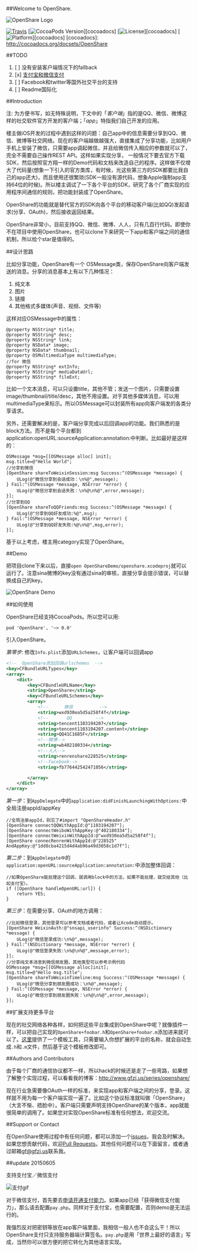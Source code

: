 ##Welcome to OpenShare.

![OpenShare Logo](https://github.com/100apps/openshare/raw/gh-pages/images/slogo.png)

[![Travis](https://img.shields.io/travis/100apps/openshare.svg)](https://github.com/100apps/openshare)
[![CocoaPods Version](https://img.shields.io/cocoapods/v/OpenShare.svg?style=flat)][cocoadocs]
[![License](https://img.shields.io/cocoapods/l/OpenShare.svg?style=flat)][cocoadocs]
[![Platform](https://img.shields.io/cocoapods/p/OpenShare.svg?style=flat)][cocoadocs]
[cocoadocs]: http://cocoadocs.org/docsets/OpenShare

##TODO

1. [ ] 没有安装客户端情况下的fallback
2. [x] [支付宝和微信支付](#update-20150605)
3. [ ] Facebook和twitter等国外社交平台的支持
4. [ ] Readme国际化

##Introduction

注: 为方便书写，如无特殊说明，下文中的「*客户端*」指的是QQ、微信、微博这样的社交软件官方开发的客户端；「*app*」特指我们自己开发的应用。

楼主做iOS开发的过程中遇到这样的问题：自己app中的信息需要分享到QQ、微信、微博等社交网络。现在的客户端越做越强大，直接集成了分享功能，比如用户手机上安装了微信，只需要app调起微信，并且给微信传入相应的参数就可以了，完全不需要自己操作REST API。这样如果实现分享， 一般情况下要去官方下载SDK，然后按照官方翔一样的Demo代码和文档来改造自己的程序。这样做不仅增大了代码量(想象一下引入的官方类库，有时候，光这些第三方的SDK都要比我自己的app还大)，而且使用还很繁琐(SDK一般没有源代码，想象Apple强制app支持64位的时候)。所以楼主调试了一下各个平台的SDK，研究了各个厂商实现的应用程序间通信的规则，把功能封装成了OpenShare。

OpenShare的功能就是替代官方的SDK向各个平台的移动客户端(比如QQ)发起请求(分享、OAuth)，然后接收返回结果。

OpenShare非常小，目前支持QQ、微信、微博、人人，只有几百行代码。即使你不在项目中使用OpenShare，也可以clone下来研究一下app和客户端之间的通信机制，所以给个star是值得的。

##设计思路

比如分享功能，OpenShare有一个 OSMessage类，保存OpenShare向客户端发送的消息。分享的消息基本上有以下几种情况：

1. 纯文本
2. 图片
3. 链接
4. 其他格式多媒体(声音、视频、文件等)

这样对应OSMessage中的属性：

```objc
@property NSString* title;
@property NSString* desc;
@property NSString* link;
@property NSData* image;
@property NSData* thumbnail;
@property OSMultimediaType multimediaType;
//for 微信
@property NSString* extInfo;
@property NSString* mediaDataUrl;
@property NSString* fileExt;
```      

比如一个文本消息，可以只设置title，其他不管；发送一个图片，只需要设置image/thumbnail/title/desc，其他不用设置。对于其他多媒体消息，可以用multimediaType来标示。所以OSMessage可以封装所有app向客户端发的各类分享请求。

另外，还需要解决的是，客户端分享完成以后回调app的功能。我们熟悉的是block方法。而不是每个平台都到application:openURL:sourceApplication:annotation:中判断。比如最好是这样的：

```objc
OSMessage *msg=[[OSMessage alloc] init];
msg.title=@"Hello World";
//分享到微信
[OpenShare shareToWeixinSession:msg Success:^(OSMessage *message) {
	ULog(@"微信分享到会话成功：\n%@",message);
} Fail:^(OSMessage *message, NSError *error) {
	ULog(@"微信分享到会话失败：\n%@\n%@",error,message);
}];
//分享到QQ
[OpenShare shareToQQFriends:msg Success:^(OSMessage *message) {
	ULog(@"分享到QQ好友成功:%@",msg);
} Fail:^(OSMessage *message, NSError *error) {
	ULog(@"分享到QQ好友失败:%@\n%@",msg,error);
}];
```

基于以上考虑，楼主用category实现了OpenShare。

##Demo

把项目clone下来以后，直接`open OpenShareDemo/openshare.xcodeproj`就可以运行了。注意sina微博的key没有通过sina的审核，直接分享会提示错误，可以替换成自己的key。

![OpenShare Demo](https://github.com/100apps/openshare/raw/gh-pages/images/demo.gif)


##如何使用

OpenShare已经支持CocoaPods。所以您可以用:

	pod 'OpenShare', '~> 0.0'

引入OpenShare。

*第零步*: 修改`Info.plist`添加`URLSchemes`，让客户端可以回调app

```xml
<!--  OpenShare添加回调urlschemes  -->
<key>CFBundleURLTypes</key>
<array>
    <dict>
        <key>CFBundleURLName</key>
        <string>OpenShare</string>
        <key>CFBundleURLSchemes</key>
        <array>
            <!--      微信          -->
            <string>wxd930ea5d5a258f4f</string>
            <!--       QQ         -->
            <string>tencent1103194207</string>
            <string>tencent1103194207.content</string>
            <string>QQ41C1685F</string>
            <!--微博-->
            <string>wb402180334</string>
            <!--人人-->
            <string>renrenshare228525</string>
            <!--facebook-->
            <string>fb776442542471056</string>

        </array>
    </dict>
</array>
```

*第一步*：到`AppDelegate`中的`application:didFinishLaunchingWithOptions:`中全局注册appId/appKey

```objc
//全局注册appId，别忘了#import "OpenShareHeader.h"
[OpenShare connectQQWithAppId:@"1103194207"];
[OpenShare connectWeiboWithAppKey:@"402180334"];
[OpenShare connectWeixinWithAppId:@"wxd930ea5d5a258f4f"];
[OpenShare connecRenrenWithAppId:@"228525" AndAppKey:@"1dd8cba4215d4d4ab96a49d3058c1d7f"];
``` 

*第二步*：到`AppDelegate中`的`application:openURL:sourceApplication:annotation:`中添加整体回调：

```objc
//如果OpenShare能处理这个回调，就调用block中的方法，如果不能处理，就交给其他（比如支付宝）。
if ([OpenShare handleOpenURL:url]) {
	return YES;
}
```   

*第三步*：在需要分享、OAuth的地方调用：

```objc
//比如微信登录，其他登录可以参考文档或者代码，或者让Xcode自动提示。
[OpenShare WeixinAuth:@"snsapi_userinfo" Success:^(NSDictionary *message) {
	ULog(@"微信登录成功:\n%@",message);
} Fail:^(NSDictionary *message, NSError *error) {
	ULog(@"微信登录失败:\n%@\n%@",message,error);
}];
//分享纯文本消息到微信朋友圈，其他类型可以参考示例代码
OSMessage *msg=[[OSMessage alloc]init];
msg.title=@"Hello msg.title";
[OpenShare shareToWeixinTimeline:msg Success:^(OSMessage *message) {
	ULog(@"微信分享到朋友圈成功：\n%@",message);
} Fail:^(OSMessage *message, NSError *error) {
	ULog(@"微信分享到朋友圈失败：\n%@\n%@",error,message);
}];
```

##扩展支持更多平台

现在的社交网络各种各样，如何把这些平台集成到OpenShare中呢？就像插件一样，可以把自己实现的`OpenShare+foobar.h`和`OpenShare+foobar.m`添加进来就可以了。[这里](http://openshare.gfzj.us/#plugins)提供了一个模板工具，只需要输入你想扩展的平台的名称，就会自动生成`.h`和`.m`文件，然后基于这个模板修改即可。

##Authors and Contributors

由于每个厂商的通信协议都不一样，所以hack的时候还是走了一些弯路，如果想了解整个实现过程，可以看看我的博客：<http://www.gfzj.us/series/openshare/>

现在行业急需要像OAuth一样的标准，来实现app和客户端之间的分享，登录。这样就不用为每一个客户端实现一遍了。比如这个协议标准就叫做「OpenShare」（大言不惭、捂脸中）。客户端只需要声明支持OpenShare的某个版本，app就能很简单的调用了。如果您对实现OpenShare标准有任何想法，欢迎交流。

##Support or Contact

在OpenShare使用过程中有任何问题，都可以添加一个[issues](issues)，我会及时解决。如果您想贡献代码，欢迎[Pull Requests](pulls)。其他任何问题可以在下面留言，或者通过邮箱<gf@gfzj.us>联系我。

##update 20150605

支持支付宝／微信支付

![支付gif](https://raw.githubusercontent.com/100apps/openshare/gh-pages/images/pay.gif)

对于微信支付，首先要去[申请开通支付能力](https://open.weixin.qq.com)。如果app已经「获得微信支付能力」，那么请去配置`pay.php`。同样对于支付宝，也需要配置，否则demo是无法运行的。

我强烈反对把密钥等放在app客户端里面，我相信一般人也不会这么干！所以OpenShare支付只支持服务器端计算签名。`pay.php`是用「世界上最好的语言」写成，当然你可以很方便的把它转化为其他语言实现。
